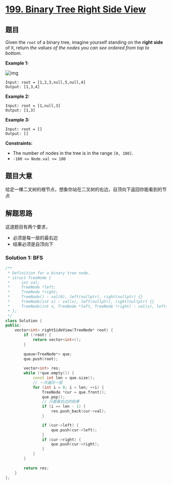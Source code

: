 # [199. Binary Tree Right Side View](https://leetcode.com/problems/binary-tree-right-side-view/)

## 题目

Given the `root` of a binary tree, imagine yourself standing on the **right side** of it, return *the values of the nodes you can see ordered from top to bottom*.

 

**Example 1:**

![img](https://assets.leetcode.com/uploads/2021/02/14/tree.jpg)

```
Input: root = [1,2,3,null,5,null,4]
Output: [1,3,4]
```

**Example 2:**

```
Input: root = [1,null,3]
Output: [1,3]
```

**Example 3:**

```
Input: root = []
Output: []
```

 

**Constraints:**

- The number of nodes in the tree is in the range `[0, 100]`.
- `-100 <= Node.val <= 100`

## 题目大意

给定一棵二叉树的根节点，想象你站在二叉树的右边，自顶向下返回你能看到的节点

## 解题思路

这道题目有两个要求，

* 必须是每一层的最右边
* 结果必须是自顶向下

### Solution 1: BFS

````c++
/**
 * Definition for a binary tree node.
 * struct TreeNode {
 *     int val;
 *     TreeNode *left;
 *     TreeNode *right;
 *     TreeNode() : val(0), left(nullptr), right(nullptr) {}
 *     TreeNode(int x) : val(x), left(nullptr), right(nullptr) {}
 *     TreeNode(int x, TreeNode *left, TreeNode *right) : val(x), left(left), right(right) {}
 * };
 */
class Solution {
public:
    vector<int> rightSideView(TreeNode* root) {
        if (!root) {
            return vector<int>();
        }
        
        queue<TreeNode*> que;
        que.push(root);
        
        vector<int> res;
        while (!que.empty()) {
            const int len = que.size();
            // 一次遍历一层
            for (int i = 0; i < len; ++i) {
                TreeNode *cur = que.front();
                que.pop();
                // 只要最右边的结果
                if (i == len - 1) {
                    res.push_back(cur->val);
                }

                if (cur->left) {
                    que.push(cur->left);
                }
                if (cur->right) {
                    que.push(cur->right);
                }
            }
        }
        
        return res;
    }
};
````

